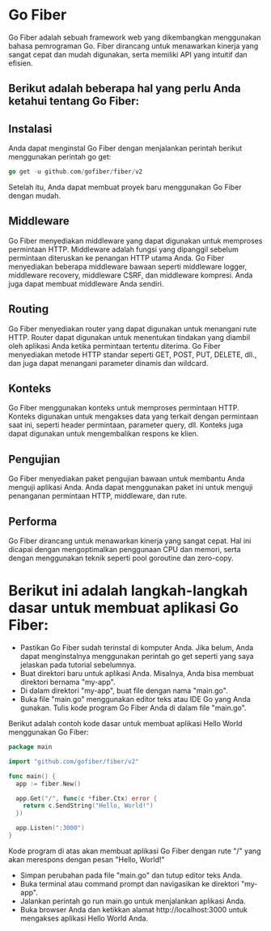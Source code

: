 # Go Fiber
Go Fiber adalah sebuah framework web yang dikembangkan menggunakan bahasa pemrograman Go. Fiber dirancang untuk menawarkan kinerja yang sangat cepat dan mudah digunakan, serta memiliki API yang intuitif dan efisien.

## Berikut adalah beberapa hal yang perlu Anda ketahui tentang Go Fiber:
## Instalasi
Anda dapat menginstal Go Fiber dengan menjalankan perintah berikut menggunakan perintah go get:
```go
go get -u github.com/gofiber/fiber/v2
```
Setelah itu, Anda dapat membuat proyek baru menggunakan Go Fiber dengan mudah.

## Middleware
Go Fiber menyediakan middleware yang dapat digunakan untuk memproses permintaan HTTP. Middleware adalah fungsi yang dipanggil sebelum permintaan diteruskan ke penangan HTTP utama Anda. Go Fiber menyediakan beberapa middleware bawaan seperti middleware logger, middleware recovery, middleware CSRF, dan middleware kompresi. Anda juga dapat membuat middleware Anda sendiri.

## Routing
Go Fiber menyediakan router yang dapat digunakan untuk menangani rute HTTP. Router dapat digunakan untuk menentukan tindakan yang diambil oleh aplikasi Anda ketika permintaan tertentu diterima. Go Fiber menyediakan metode HTTP standar seperti GET, POST, PUT, DELETE, dll., dan juga dapat menangani parameter dinamis dan wildcard.

## Konteks
Go Fiber menggunakan konteks untuk memproses permintaan HTTP. Konteks digunakan untuk mengakses data yang terkait dengan permintaan saat ini, seperti header permintaan, parameter query, dll. Konteks juga dapat digunakan untuk mengembalikan respons ke klien.

## Pengujian
Go Fiber menyediakan paket pengujian bawaan untuk membantu Anda menguji aplikasi Anda. Anda dapat menggunakan paket ini untuk menguji penanganan permintaan HTTP, middleware, dan rute.

## Performa
Go Fiber dirancang untuk menawarkan kinerja yang sangat cepat. Hal ini dicapai dengan mengoptimalkan penggunaan CPU dan memori, serta dengan menggunakan teknik seperti pool goroutine dan zero-copy.

# Berikut ini adalah langkah-langkah dasar untuk membuat aplikasi Go Fiber:
- Pastikan Go Fiber sudah terinstal di komputer Anda. Jika belum, Anda dapat menginstalnya menggunakan perintah go get seperti yang saya jelaskan pada tutorial sebelumnya.
- Buat direktori baru untuk aplikasi Anda. Misalnya, Anda bisa membuat direktori bernama "my-app".
- Di dalam direktori "my-app", buat file dengan nama "main.go".
- Buka file "main.go" menggunakan editor teks atau IDE Go yang Anda gunakan.
Tulis kode program Go Fiber Anda di dalam file "main.go". 

Berikut adalah contoh kode dasar untuk membuat aplikasi Hello World menggunakan Go Fiber:
```go
package main

import "github.com/gofiber/fiber/v2"

func main() {
  app := fiber.New()

  app.Get("/", func(c *fiber.Ctx) error {
    return c.SendString("Hello, World!")
  })

  app.Listen(":3000")
}
```
Kode program di atas akan membuat aplikasi Go Fiber dengan rute "/" yang akan merespons dengan pesan "Hello, World!"
- Simpan perubahan pada file "main.go" dan tutup editor teks Anda.
- Buka terminal atau command prompt dan navigasikan ke direktori "my-app".
- Jalankan perintah go run main.go untuk menjalankan aplikasi Anda.
- Buka browser Anda dan ketikkan alamat http://localhost:3000 untuk mengakses aplikasi Hello World Anda.


